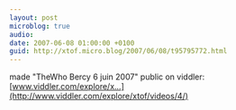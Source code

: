 ```yaml
---
layout: post
microblog: true
audio: 
date: 2007-06-08 01:00:00 +0100
guid: http://xtof.micro.blog/2007/06/08/t95795772.html
---
```

made "TheWho Bercy 6 juin 2007" public on viddler: [www.viddler.com/explore/x...](http://www.viddler.com/explore/xtof/videos/4/)
